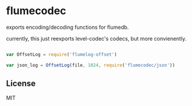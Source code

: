 # flumecodec

exports encoding/decoding functions for flumedb.

currently, this just reexports level-codec's codecs, but more convienently.

``` js

var OffsetLog = require('flumelog-offset')

var json_log = OffsetLog(file, 1024, require('flumecodec/json'))


```


## License

MIT
